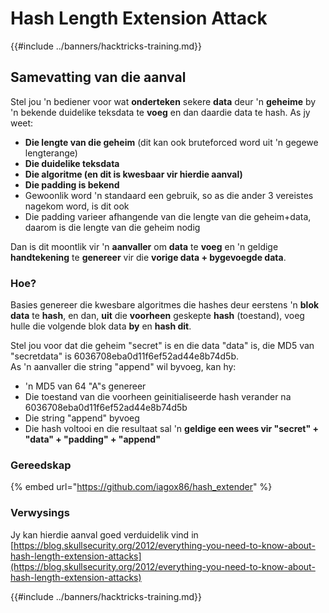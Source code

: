 # Hash Length Extension Attack

{{#include ../banners/hacktricks-training.md}}

## Samevatting van die aanval

Stel jou 'n bediener voor wat **onderteken** sekere **data** deur 'n **geheime** by 'n bekende duidelike teksdata te **voeg** en dan daardie data te hash. As jy weet:

- **Die lengte van die geheim** (dit kan ook bruteforced word uit 'n gegewe lengterange)
- **Die duidelike teksdata**
- **Die algoritme (en dit is kwesbaar vir hierdie aanval)**
- **Die padding is bekend**
- Gewoonlik word 'n standaard een gebruik, so as die ander 3 vereistes nagekom word, is dit ook
- Die padding varieer afhangende van die lengte van die geheim+data, daarom is die lengte van die geheim nodig

Dan is dit moontlik vir 'n **aanvaller** om **data** te **voeg** en 'n geldige **handtekening** te **genereer** vir die **vorige data + bygevoegde data**.

### Hoe?

Basies genereer die kwesbare algoritmes die hashes deur eerstens 'n **blok data** te **hash**, en dan, **uit** die **voorheen** geskepte **hash** (toestand), voeg hulle die volgende blok data **by** en **hash dit**.

Stel jou voor dat die geheim "secret" is en die data "data" is, die MD5 van "secretdata" is 6036708eba0d11f6ef52ad44e8b74d5b.\
As 'n aanvaller die string "append" wil byvoeg, kan hy:

- 'n MD5 van 64 "A"s genereer
- Die toestand van die voorheen geinitialiseerde hash verander na 6036708eba0d11f6ef52ad44e8b74d5b
- Die string "append" byvoeg
- Die hash voltooi en die resultaat sal 'n **geldige een wees vir "secret" + "data" + "padding" + "append"**

### **Gereedskap**

{% embed url="https://github.com/iagox86/hash_extender" %}

### Verwysings

Jy kan hierdie aanval goed verduidelik vind in [https://blog.skullsecurity.org/2012/everything-you-need-to-know-about-hash-length-extension-attacks](https://blog.skullsecurity.org/2012/everything-you-need-to-know-about-hash-length-extension-attacks)

{{#include ../banners/hacktricks-training.md}}
